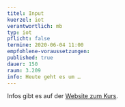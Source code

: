 ```yaml
---
titel: Input
kuerzel: iot
verantwortlich: mb
typ: iot
pflicht: false
termine: 2020-06-04 11:00
empfohlene-voraussetzungen: 
published: true
dauer: 150
raum: 3.209
info: Heute geht es um …
---
```


Infos gibt es auf der [Website zum Kurs](https://moxd.io/iot2020).
